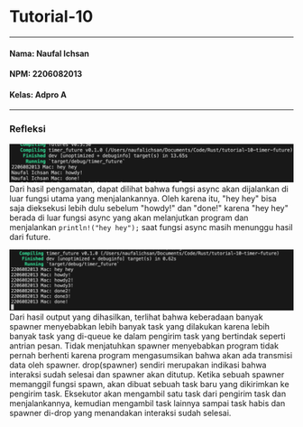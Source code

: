 # Tutorial-10
---
#### Nama: Naufal Ichsan
#### NPM: 2206082013
#### Kelas: Adpro A
---
### Refleksi
![ss 1](assets/images/ss1.png)
Dari hasil pengamatan, dapat dilihat bahwa fungsi async akan dijalankan di luar fungsi utama yang menjalankannya. Oleh karena itu, "hey hey" bisa saja dieksekusi lebih dulu sebelum "howdy!" dan "done!" karena "hey hey" berada di luar fungsi async yang akan melanjutkan program dan menjalankan ```println!("hey hey");``` saat fungsi async masih menunggu hasil dari future.

![ss 2](assets/images/ss2.png)
Dari hasil output yang dihasilkan, terlihat bahwa keberadaan banyak spawner menyebabkan lebih banyak task yang dilakukan karena lebih banyak task yang di-queue ke dalam pengirim task yang bertindak seperti antrian pesan. Tidak menjatuhkan spawner menyebabkan program tidak pernah berhenti karena program mengasumsikan bahwa akan ada transmisi data oleh spawner. drop(spawner) sendiri merupakan indikasi bahwa interaksi sudah selesai dan spawner akan ditutup. Ketika sebuah spawner memanggil fungsi spawn, akan dibuat sebuah task baru yang dikirimkan ke pengirim task. Eksekutor akan mengambil satu task dari pengirim task dan menjalankannya, kemudian mengambil task lainnya sampai task habis dan spawner di-drop yang menandakan interaksi sudah selesai.

